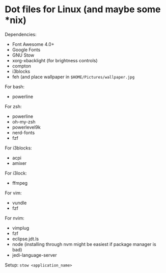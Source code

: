 Dot files for Linux (and maybe some \*nix)
=========================================

Dependencies:

* Font Awesome 4.0+
* Google Fonts
* GNU Stow
* xorg-xbacklight (for brightness controls)
* compton
* i3blocks
* feh (and place wallpaper in `$HOME/Pictures/wallpaper.jpg`

For bash:

* powerline

For zsh:

* powerline
* oh-my-zsh
* powerlevel9k
* nerd-fonts
* fzf

For i3blocks:

* acpi
* amixer

For i3lock:

* ffmpeg

For vim:

* vundle
* fzf

For nvim:

* vimplug
* fzf
* eclipse.jdt.ls
* node (installing through nvm might be easiest if package manager is bad)
* jedi-language-server

Setup:
`stow <application_name>`
